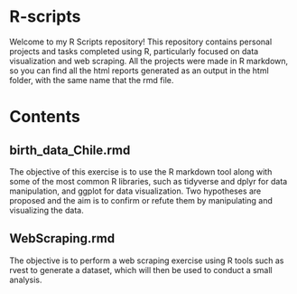 # R-scripts

Welcome to my R Scripts repository! This repository contains personal projects and tasks completed using R, particularly focused on data visualization and web scraping. All the projects were made in R markdown, so you can find all the html reports generated as an output in the html folder, with the same name that the rmd file.

# Contents

## birth_data_Chile.rmd
The objective of this exercise is to use the R markdown tool along with some of the most common R libraries, such as tidyverse and dplyr for data manipulation, and ggplot for data visualization. Two hypotheses are proposed and the aim is to confirm or refute them by manipulating and visualizing the data.

## WebScraping.rmd
The objective is to perform a web scraping exercise using R tools such as rvest to generate a dataset, which will then be used to conduct a small analysis.
